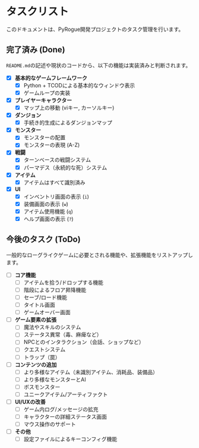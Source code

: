 # タスクリスト

このドキュメントは、PyRogue開発プロジェクトのタスク管理を行います。

## 完了済み (Done)

`README.md`の記述や現状のコードから、以下の機能は実装済みと判断されます。

- [x] **基本的なゲームフレームワーク**
    - [x] Python + TCODによる基本的なウィンドウ表示
    - [x] ゲームループの実装
- [x] **プレイヤーキャラクター**
    - [x] マップ上の移動 (viキー, カーソルキー)
- [x] **ダンジョン**
    - [x] 手続き的生成によるダンジョンマップ
- [x] **モンスター**
    - [x] モンスターの配置
    - [x] モンスターの表現 (A-Z)
- [x] **戦闘**
    - [x] ターンベースの戦闘システム
    - [x] パーマデス（永続的な死）システム
- [x] **アイテム**
    - [x] アイテムはすべて識別済み
- [x] **UI**
    - [x] インベントリ画面の表示 (`i`)
    - [x] 装備画面の表示 (`w`)
    - [x] アイテム使用機能 (`q`)
    - [x] ヘルプ画面の表示 (`?`)

## 今後のタスク (ToDo)

一般的なローグライクゲームに必要とされる機能や、拡張機能をリストアップします。

- [ ] **コア機能**
    - [ ] アイテムを拾う/ドロップする機能
    - [ ] 階段によるフロア昇降機能
    - [ ] セーブ/ロード機能
    - [ ] タイトル画面
    - [ ] ゲームオーバー画面
- [ ] **ゲーム要素の拡張**
    - [ ] 魔法やスキルのシステム
    - [ ] ステータス異常（毒、麻痺など）
    - [ ] NPCとのインタラクション（会話、ショップなど）
    - [ ] クエストシステム
    - [ ] トラップ（罠）
- [ ] **コンテンツの追加**
    - [ ] より多様なアイテム（未識別アイテム、消耗品、装備品）
    - [ ] より多様なモンスターとAI
    - [ ] ボスモンスター
    - [ ] ユニークアイテム/アーティファクト
- [ ] **UI/UXの改善**
    - [ ] ゲーム内ログ/メッセージの拡充
    - [ ] キャラクターの詳細ステータス画面
    - [ ] マウス操作のサポート
- [ ] **その他**
    - [ ] 設定ファイルによるキーコンフィグ機能 